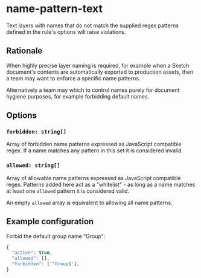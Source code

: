 # name-pattern-text

Text layers with names that do not match the supplied regex patterns defined in the rule's options
will raise violations.

## Rationale

When highly precise layer naming is required, for example when a Sketch document's contents are
automatically exported to production assets, then a team may want to enforce a specific name
patterns.

Alternatively a team may which to control names purely for document hygiene purposes, for example
forbidding default names.

## Options

### `forbidden: string[]`

Array of forbidden name patterns expressed as JavaScript compatible regex. If a name matches any
pattern in this set it is considered invalid.

### `allowed: string[]`

Array of allowable name patterns expressed as JavaScript compatible regex. Patterns added here act
as a "whitelist" - as long as a name matches at least one `allowed` pattern it is considered valid.

An empty `allowed` array is equivalent to allowing all name patterns.

## Example configuration

Forbid the default group name "Group":

```js
{
  "active": true,
  "allowed": [],
  "forbidden": ['^Group$'],
}
```
